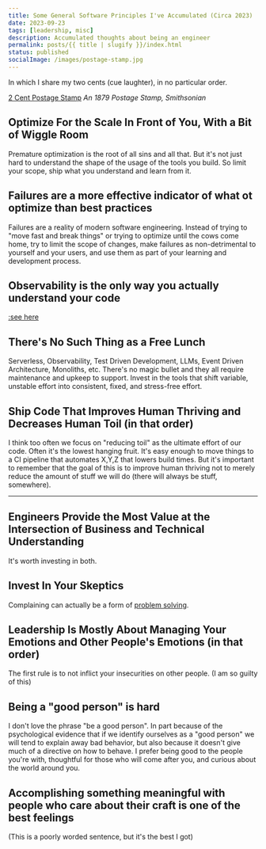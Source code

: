 ```yaml
---
title: Some General Software Principles I've Accumulated (Circa 2023)
date: 2023-09-23
tags: [leadership, misc]
description: Accumulated thoughts about being an engineer
permalink: posts/{{ title | slugify }}/index.html
status: published
socialImage: /images/postage-stamp.jpg
---
```


In which I share my two cents (cue laughter), in no particular order.

[2 Cent Postage Stamp](/images/postage-stamp.jpg)
_An 1879 Postage Stamp, Smithsonian_

## Optimize For the Scale In Front of You, With a Bit of Wiggle Room

Premature optimization is the root of all sins and all that. But it's not just hard to understand the shape of the usage of the tools you build. So limit your scope, ship what you understand and learn from it.

## Failures are a more effective indicator of what ot optimize than best practices

Failures are a reality of modern software engineering. Instead of trying to "move fast and break things" or trying to optimize until the cows come home, try to limit the scope of changes, make failures as non-detrimental to yourself and your users, and use them as part of your learning and development process.

## Observability is the only way you actually understand your code

[:see here](/posts/seeing-code-as-a-dev-testing-and-observability/)

## There's No Such Thing as a Free Lunch

Serverless, Observability, Test Driven Development, LLMs, Event Driven Architecture, Monoliths, etc. There's no magic bullet and they all require maintenance and upkeep to support. Invest in the tools that shift variable, unstable effort into consistent, fixed, and stress-free effort.

## Ship Code That Improves Human Thriving and Decreases Human Toil (in that order)

I think too often we focus on "reducing toil" as the ultimate effort of our code. Often it's the lowest hanging fruit. It's easy enough to move things to a CI pipeline that automates X,Y,Z that lowers build times. But it's important to remember that the goal of this is to improve human thriving not to merely reduce the amount of stuff we will do (there will always be stuff, somewhere).

<hr>

## Engineers Provide the Most Value at the Intersection of Business and Technical Understanding

It's worth investing in both.

## Invest In Your Skeptics

Complaining can actually be a form of [problem solving](/posts/skepticism-is-learning-too/).

## Leadership Is Mostly About Managing Your Emotions and Other People's Emotions (in that order)

The first rule is to not inflict your insecurities on other people. (I am so guilty of this)

## Being a "good person" is hard

I don't love the phrase "be a good person". In part because of the psychological evidence that if we identify ourselves as a "good person" we will tend to explain away bad behavior, but also because it doesn't give much of a directive on how to behave. I prefer being good to the people you're with, thoughtful for those who will come after you, and curious about the world around you.

## Accomplishing something meaningful with people who care about their craft is one of the best feelings

(This is a poorly worded sentence, but it's the best I got)
